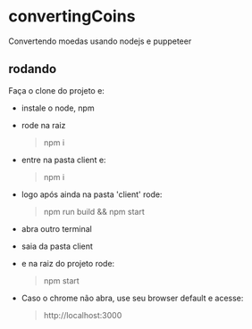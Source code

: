 # convertingCoins
Convertendo moedas usando nodejs e puppeteer

## rodando

Faça o clone do projeto e:

- instale o node, npm

- rode na raiz
  > npm i

- entre na pasta client e:
  > npm i

- logo após ainda na pasta 'client' rode:
  > npm run build && npm start

- abra outro terminal
- saia da pasta client
- e na raiz do projeto rode:
  > npm start

- Caso o chrome não abra, use seu browser default e acesse:
  > http://localhost:3000 